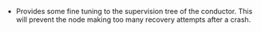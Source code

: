 * Provides some fine tuning to the supervision tree of the conductor. This
  will prevent the node making too many recovery attempts after a crash.
